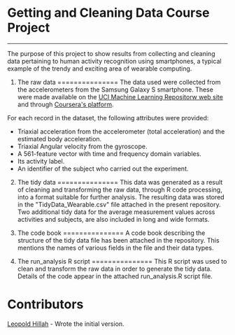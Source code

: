 # Getting and Cleaning Data Course Project
---------------------------------------
The purpose of this project to show results from collecting and cleaning data pertaining to human activity recognition using smartphones, a typical example of the trendy and exciting area of wearable computing.

1. The raw data
===============
The data used were collected from the accelerometers from the Samsung Galaxy S smartphone. These were made available on the  [UCI Machine Learning Repositorw web site](http://archive.ics.uci.edu/ml/datasets/Human+Activity+Recognition+Using+Smartphones) and through [Coursera's platform](https://d396qusza40orc.cloudfront.net/getdata%2Fprojectfiles%2FUCI%20HAR%20Dataset.zip).  

For each record in the dataset, the following attributes were provided: 

*   Triaxial acceleration from the accelerometer (total acceleration) and the estimated body acceleration. 
*   Triaxial Angular velocity from the gyroscope. 
*   A 561-feature vector with time and frequency domain variables. 
*   Its activity label. 
*   An identifier of the subject who carried out the experiment.

2. The tidy data
===============
This data was generated as a result of cleaning and transforming the raw data, through R  code processing, into a format suitable for further analysis. The resulting data was stored in the "TidyData_Wearable.csv" file attached in the present repository. Two additional tidy data for the average measurement values across activities and subjects, are also included in long and wide formats. 

3. The code book
===============
A code book describing the structure of the tidy data file has been attached in the repository. This mentions the names of various fields in the file and their data types.

4. The run_analysis R script
===============
This R script was used to clean and transform the raw data in order to generate the tidy data. Details of the code appear in the attached run_analysis.R script file.



Contributors
====================

[Leopold Hillah](mailto:leopold.hill@gmail.com) - Wrote the initial version.
